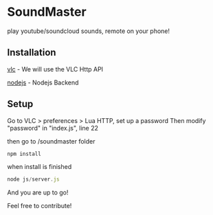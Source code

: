 SoundMaster
===========

play youtube/soundcloud sounds, remote on your phone!

Installation
----------------

[vlc](http://www.videolan.org) - We will use the VLC Http API

[nodejs](http://nodejs.org) - Nodejs Backend


Setup
----------------
Go to VLC > preferences > Lua HTTP, set up a password
Then modify "password" in "index.js", line 22

then go to  /soundmaster folder
``` js
npm install
```
when install is finished
``` js
node js/server.js
```
And you are up to go!

Feel free to contribute!

